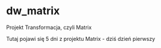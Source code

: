 # dw_matrix
Projekt Transformacja, czyli Matrix

Tutaj pojawi się 5 dni z projektu Matrix - dziś dzień pierwszy
